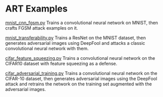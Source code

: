 # ART Examples

[mnist_cnn_fgsm.py](mnist_cnn_fgsm.py)
Trains a convolutional neural network on MNIST, then crafts FGSM attack examples on it.

[mnist_transferability.py](mnist_transferability.py)
Trains a ResNet on the MNIST dataset, then generates adversarial images using DeepFool
and attacks a classic convolutional neural network with them.

[cifar_feature_squeezing.py](cifar_feature_squeezing.py)
Trains a convolutional neural network on the CIFAR10 dataset with feature squeezing as a defense.

[cifar_adversarial_training.py](cifar_adversarial_training.py)
Trains a convolutional neural network on the CIFAR-10 dataset, then generates adversarial images using the DeepFool attack and retrains the network on the training set augmented with the adversarial images.
